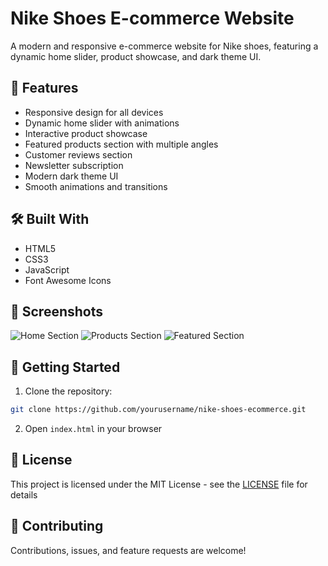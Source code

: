# Nike Shoes E-commerce Website

A modern and responsive e-commerce website for Nike shoes, featuring a dynamic home slider, product showcase, and dark theme UI.

## 🚀 Features

- Responsive design for all devices
- Dynamic home slider with animations
- Interactive product showcase
- Featured products section with multiple angles
- Customer reviews section
- Newsletter subscription
- Modern dark theme UI
- Smooth animations and transitions

## 🛠️ Built With

- HTML5
- CSS3
- JavaScript
- Font Awesome Icons

## 📱 Screenshots

![Home Section](screenshots/home.png)
![Products Section](screenshots/products.png)
![Featured Section](screenshots/featured.png)

## 🔧 Getting Started

1. Clone the repository:
```bash
git clone https://github.com/yourusername/nike-shoes-ecommerce.git
```

2. Open `index.html` in your browser

## 📄 License

This project is licensed under the MIT License - see the [LICENSE](LICENSE) file for details

## 🤝 Contributing

Contributions, issues, and feature requests are welcome! 